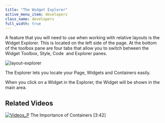 ```yaml
---
title: "The Widget Explorer"
active_menu_item: developers
class_name: developers
full_width: true
---
```



A feature that you will need to use when working with relative layouts is the Widget Explorer. This is located on the left side of the page. At the bottom of the toolbox pane are four tabs that allow you to switch between the Widget Toolbox, Style, Code  and Explorer panes.

![layout-explorer](/img/docs/layout-explorer.zoom73.png)

The Explorer lets you locate your Page, Widgets and Containers easily.

When you click on a Widget in the Explorer, the Widget will be shown in the main area.

## Related Videos

[![Videos\_P](/img/docs/videos_p.png)](http://www.youtube.com/v/SW9LQrrosUI?autoplay=1&hd=1&fs=1&showsearch=0&rel=0&) The Importance of Containers [3:42]
